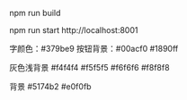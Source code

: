 npm run build


npm run start http://localhost:8001


字颜色：#379be9
按钮背景：#00acf0    #1890ff


灰色浅背景 #f4f4f4    #f5f5f5   #f6f6f6  #f8f8f8


背景  #5174b2 #e0f0fb